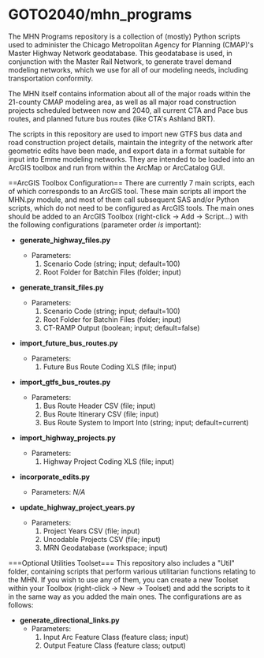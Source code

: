 GOTO2040/mhn_programs
=====================
The MHN Programs repository is a collection of (mostly) Python scripts used to administer the Chicago Metropolitan Agency for Planning (CMAP)'s Master Highway Network geodatabase. This geodatabase is used, in conjunction with the Master Rail Network, to generate travel demand modeling networks, which we use for all of our modeling needs, including transportation conformity.

The MHN itself contains information about all of the major roads within the 21-county CMAP modeling area, as well as all major road construction projects scheduled between now and 2040, all current CTA and Pace bus routes, and planned future bus routes (like CTA's Ashland BRT).

The scripts in this repository are used to import new GTFS bus data and road construction project details, maintain the integrity of the network after geometric edits have been made, and export data in a format suitable for input into Emme modeling networks. They are intended to be loaded into an ArcGIS toolbox and run from within the ArcMap or ArcCatalog GUI.

==ArcGIS Toolbox Configuration==
There are currently 7 main scripts, each of which corresponds to an ArcGIS tool. These main scripts all import the MHN.py module, and most of them call subsequent SAS and/or Python scripts, which do not need to be configured as ArcGIS tools. The main ones should be added to an ArcGIS Toolbox (right-click -> Add -> Script...) with the following configurations (parameter order _is_ important):

* **generate_highway_files.py**
  * Parameters:
    1. Scenario Code (string; input; default=100)
    2. Root Folder for Batchin Files (folder; input)

* **generate_transit_files.py**
  * Parameters:
    1. Scenario Code (string; input; default=100)
    2. Root Folder for Batchin Files (folder; input)
    3. CT-RAMP Output (boolean; input; default=false)

* **import_future_bus_routes.py**
  * Parameters:
    1. Future Bus Route Coding XLS (file; input)

* **import_gtfs_bus_routes.py**
  * Parameters:
    1. Bus Route Header CSV (file; input)
    2. Bus Route Itinerary CSV (file; input)
    3. Bus Route System to Import Into (string; input; default=current)

* **import_highway_projects.py**
  * Parameters:
    1. Highway Project Coding XLS (file; input)

* **incorporate_edits.py**
  * Parameters: _N/A_

* **update_highway_project_years.py**
  * Parameters:
    1. Project Years CSV (file; input)
    2. Uncodable Projects CSV (file; input)
    3. MRN Geodatabase (workspace; input)

===Optional Utilities Toolset===
This repository also includes a "Util" folder, containing scripts that perform various utilitarian functions relating to the MHN. If you wish to use any of them, you can create a new Toolset within your Toolbox (right-click -> New -> Toolset) and add the scripts to it in the same way as you added the main ones. The configurations are as follows:

* **generate_directional_links.py**
  * Parameters:
    1. Input Arc Feature Class (feature class; input)
    2. Output Feature Class (feature class; output)
